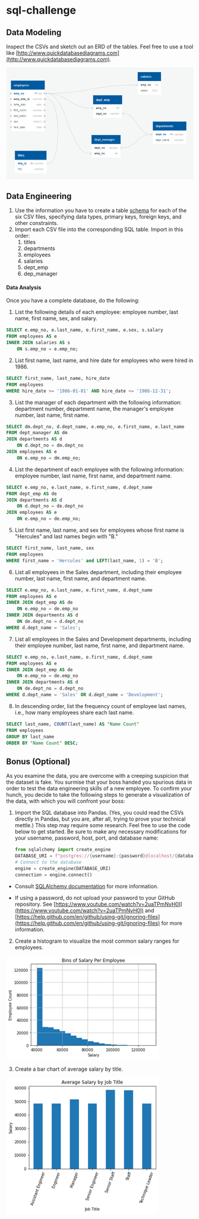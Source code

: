 # sql-challenge
## Data Modeling
Inspect the CSVs and sketch out an ERD of the tables. Feel free to use a tool like [http://www.quickdatabasediagrams.com](http://www.quickdatabasediagrams.com).

![Database Diagram](Images/Diagram.png)
## Data Engineering
1. Use the information you have to create a table [schema](./Images/Diagram.png) for each of the six CSV files, specifying data types, primary keys, foreign keys, and other constraints.
2. Import each CSV file into the corresponding SQL table. Import in this order:
   1. titles
   2. departments
   3. employees
   4. salaries
   5. dept_emp
   6. dep_manager
#### Data Analysis

Once you have a complete database, do the following:

1. List the following details of each employee: employee number, last name, first name, sex, and salary.
```sql
SELECT e.emp_no, e.last_name, e.first_name, e.sex, s.salary
FROM employees AS e
INNER JOIN salaries AS s
    ON s.emp_no = e.emp_no;
```

2. List first name, last name, and hire date for employees who were hired in 1986.
```sql
SELECT first_name, last_name, hire_date
FROM employees
WHERE hire_date >= '1986-01-01' AND hire_date <= '1986-12-31';
```
3. List the manager of each department with the following information: department number, department name, the manager's employee number, last name, first name.
```sql
SELECT dm.dept_no, d.dept_name, e.emp_no, e.first_name, e.last_name
FROM dept_manager AS dm
JOIN departments AS d
	ON d.dept_no = dm.dept_no
JOIN employees AS e
	ON e.emp_no = dm.emp_no;
```
4. List the department of each employee with the following information: employee number, last name, first name, and department name.
```sql
SELECT e.emp_no, e.last_name, e.first_name, d.dept_name
FROM dept_emp AS de
JOIN departments AS d
	ON d.dept_no = de.dept_no
JOIN employees AS e
	ON e.emp_no = de.emp_no;
```
5. List first name, last name, and sex for employees whose first name is "Hercules" and last names begin with "B."
```sql
SELECT first_name, last_name, sex
FROM employees
WHERE first_name = 'Hercules' and LEFT(last_name, 1) = 'B';
```
6. List all employees in the Sales department, including their employee number, last name, first name, and department name.
```sql
SELECT e.emp_no, e.last_name, e.first_name, d.dept_name
FROM employees AS e
INNER JOIN dept_emp AS de
	ON e.emp_no = de.emp_no
INNER JOIN departments AS d
	ON de.dept_no = d.dept_no
WHERE d.dept_name = 'Sales';
```
7. List all employees in the Sales and Development departments, including their employee number, last name, first name, and department name.
```sql
SELECT e.emp_no, e.last_name, e.first_name, d.dept_name
FROM employees AS e
INNER JOIN dept_emp AS de
	ON e.emp_no = de.emp_no
INNER JOIN departments AS d
	ON de.dept_no = d.dept_no
WHERE d.dept_name = 'Sales' OR d.dept_name = 'Development';
```
8. In descending order, list the frequency count of employee last names, i.e., how many employees share each last name.
```sql
SELECT last_name, COUNT(last_name) AS "Name Count"
FROM employees
GROUP BY last_name
ORDER BY "Name Count" DESC;
```
## Bonus (Optional)

As you examine the data, you are overcome with a creeping suspicion that the dataset is fake. You surmise that your boss handed you spurious data in order to test the data engineering skills of a new employee. To confirm your hunch, you decide to take the following steps to generate a visualization of the data, with which you will confront your boss:

1. Import the SQL database into Pandas. (Yes, you could read the CSVs directly in Pandas, but you are, after all, trying to prove your technical mettle.) This step may require some research. Feel free to use the code below to get started. Be sure to make any necessary modifications for your username, password, host, port, and database name:

   ```python
   from sqlalchemy import create_engine
   DATABASE_URI = f"postgres://{username}:{password}@localhost/{database}"
   # Connect to the database
   engine = create_engine(DATABASE_URI)
   connection = engine.connect()
   ```

* Consult [SQLAlchemy documentation](https://docs.sqlalchemy.org/en/latest/core/engines.html#postgresql) for more information.

* If using a password, do not upload your password to your GitHub repository. See [https://www.youtube.com/watch?v=2uaTPmNvH0I](https://www.youtube.com/watch?v=2uaTPmNvH0I) and [https://help.github.com/en/github/using-git/ignoring-files](https://help.github.com/en/github/using-git/ignoring-files) for more information.

2. Create a histogram to visualize the most common salary ranges for employees.
  
<img src="Images/SalaryPerEmployee.png" width=410>

3. Create a bar chart of average salary by title.  
  
<img src="Images/AverageSalaryByJobTitle.png" width=410>